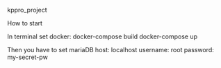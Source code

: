 kppro_project

How to start

In terminal set docker:
docker-compose build
docker-compose up

Then you have to set mariaDB
host: localhost
username: root
password: my-secret-pw
